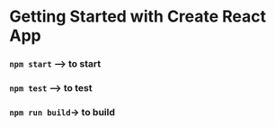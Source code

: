 # Getting Started with Create React App

### `npm start` --> to start

### `npm test` --> to test

### `npm run build`-> to build

